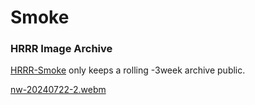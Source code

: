 # Smoke
### HRRR Image Archive

[HRRR-Smoke](https://rapidrefresh.noaa.gov/hrrr/HRRRsmoke/) only keeps a rolling -3week archive public.

[nw-20240722-2.webm](https://github.com/user-attachments/assets/661e5189-41c3-4477-bdc8-1687f92a9704)
